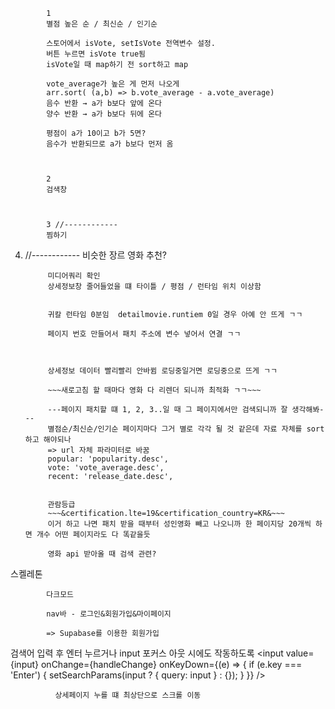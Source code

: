             1
            별점 높은 순 / 최신순 / 인기순

            스토어에서 isVote, setIsVote 전역변수 설정.
            버튼 누르면 isVote true됨
            isVote일 때 map하기 전 sort하고 map

            vote_average가 높은 게 먼저 나오게
            arr.sort( (a,b) => b.vote_average - a.vote_average)
            음수 반환 → a가 b보다 앞에 온다
            양수 반환 → a가 b보다 뒤에 온다

            평점이 a가 10이고 b가 5면?
            음수가 반환되므로 a가 b보다 먼저 옴



            2
            검색창



            3 //------------
            찜하기




4) //------------
비슷한 장르 영화 추천?



            미디어쿼리 확인
            상세정보창 줄어들었을 떄 타이틀 / 평점 / 런타임 위치 이상함


            귀칼 런타임 0분임  detailmovie.runtiem 0일 경우 아예 안 뜨게 ㄱㄱ

            페이지 번호 만들어서 패치 주소에 변수 넣어서 연결 ㄱㄱ



            상세정보 데이터 빨리빨리 안바뀜 로딩중일거면 로딩중으로 뜨게 ㄱㄱ

            ~~~새로고침 할 때마다 영화 다 리렌더 되니까 최적화 ㄱㄱ~~~

            ---페이지 패치할 떄 1, 2, 3..일 때 그 페이지에서만 검색되니까 잘 생각해봐---
            별점순/최신순/인기순 페이지마다 그거 별로 각각 될 것 같은데 자료 자체를 sort하고 해야되나
            => url 자체 파라미터로 바꿈 
            popular: 'popularity.desc',
            vote: 'vote_average.desc',
            recent: 'release_date.desc',


            관람등급
            ~~~&certification.lte=19&certification_country=KR&~~~
            이거 하고 나면 패치 받을 때부터 성인영화 빼고 나오니까 한 페이지당 20개씩 하면 개수 어떤 페이지라도 다 똑같을듯

            영화 api 받아올 때 검색 관련?




스켈레톤

            다크모드

            nav바 - 로그인&회원가입&마이페이지

            => Supabase를 이용한 회원가입


검색어 입력 후 엔터 누르거나 input 포커스 아웃 시에도 작동하도록
<input
  value={input}
  onChange={handleChange}
  onKeyDown={(e) => {
    if (e.key === 'Enter') {
      setSearchParams(input ? { query: input } : {});
    }
  }}
/>


              상세페이지 누를 떄 최상단으로 스크롤 이동


